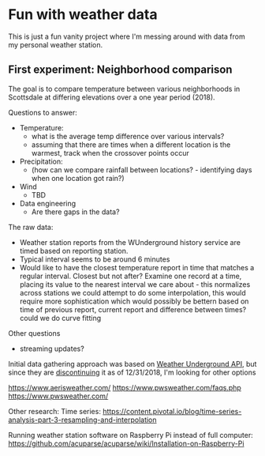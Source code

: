 # Fun with weather data
This is just a fun vanity project where I'm messing around with data from my personal weather station.

## First experiment: Neighborhood comparison
The goal is to compare temperature between various neighborhoods in Scottsdale at differing elevations over a one 
year period (2018).

Questions to answer:
- Temperature:
    - what is the average temp difference over various intervals?
    - assuming that there are times when a different location is the warmest, track when the crossover points occur
- Precipitation: 
    - (how can we compare rainfall between locations? - identifying days when one location got rain?)
- Wind
    - TBD
- Data engineering
    - Are there gaps in the data?
    
The raw data: 
- Weather station reports from the WUnderground history service are timed based on reporting station. 
- Typical interval seems to be around 6 minutes
- Would like to have the closest temperature report in time that matches a regular interval. Closest but not after?
Examine one record at a time, placing its value to the nearest interval we care about - this normalizes across stations
we could attempt to do some interpolation, this would require more sophistication which would possibly be bettern
based on time of previous report, current report and difference between times?
could we do curve fitting

Other questions
- streaming updates?


Initial data gathering approach was based on [Weather Underground API][wunderground-api], but since they are 
[discontinuing][wunderground-discontinuation] it as of 12/31/2018, I'm looking for other options

https://www.aerisweather.com/
https://www.pwsweather.com/faqs.php
https://www.pwsweather.com/


Other research:
Time series: https://content.pivotal.io/blog/time-series-analysis-part-3-resampling-and-interpolation

Running weather station software on Raspberry Pi instead of full computer: 
https://github.com/acuparse/acuparse/wiki/Installation-on-Raspberry-Pi


[wunderground-api]: https://www.wunderground.com/weather/api/d/docs
[wunderground-discontinuation]: https://apicommunity.wunderground.com/weatherapi/topics/weather-underground-api-changes


